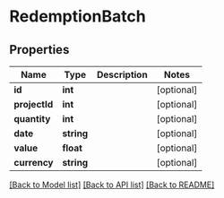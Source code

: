 # RedemptionBatch

## Properties
Name | Type | Description | Notes
------------ | ------------- | ------------- | -------------
**id** | **int** |  | [optional] 
**projectId** | **int** |  | [optional] 
**quantity** | **int** |  | [optional] 
**date** | **string** |  | [optional] 
**value** | **float** |  | [optional] 
**currency** | **string** |  | [optional] 

[[Back to Model list]](../README.md#documentation-for-models) [[Back to API list]](../README.md#documentation-for-api-endpoints) [[Back to README]](../README.md)


